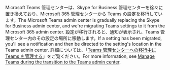 <span data-ttu-id="6ffa6-101">Microsoft Teams 管理センターは、Skype for Business 管理センターを徐々に置き換えており、Microsoft 365 管理センターから Teams の設定を移行しています。</span><span class="sxs-lookup"><span data-stu-id="6ffa6-101">The Microsoft Teams admin center is gradually replacing the Skype for Business admin center, and we're migrating Teams settings to it from the Microsoft 365 admin center.</span></span> <span data-ttu-id="6ffa6-102">設定が移行されると、通知が表示され、Teams 管理センター内のその設定の場所に移動します。</span><span class="sxs-lookup"><span data-stu-id="6ffa6-102">If a setting has been migrated, you'll see a notification and then be directed to the setting's location in the Teams admin center.</span></span> <span data-ttu-id="6ffa6-103">詳細については、「[Teams 管理センターへの移行中に Teams を管理する](../manage-teams-skypeforbusiness-admin-center.md)」をご覧ください。</span><span class="sxs-lookup"><span data-stu-id="6ffa6-103">For more information, see [Manage Teams during the transition to the Teams admin center](../manage-teams-skypeforbusiness-admin-center.md).</span></span>
